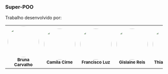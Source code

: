 ### Super-POO

Trabalho desenvolvido por:

<table>
  <tr>
    <td align="center"><img style="border-radius: 50%;" src="https://avatars.githubusercontent.com/u/107653834?v=4" width="100px;" alt=""/><br /><sub><b>Bruna Carvalho</b></sub></a><br /></a></td>
    <td align="center"><img style="border-radius: 50%;" src="https://avatars.githubusercontent.com/u/28824856?v=4" width="100px;" alt=""/><br /><sub><b>Camila Cirne</b></sub></a><br /></a></td>
    <td align="center"><img style="border-radius: 50%;" src="https://avatars.githubusercontent.com/u/39159963?v=4" width="100px;" alt=""/><br /><sub><b>Francisco Luz</b></sub></a><br /></a></td>
    <td align="center"><img style="border-radius: 50%;" src="https://avatars.githubusercontent.com/u/116602650?v=4" width="100px;" alt=""/><br /><sub><b>Gislaine Reis</b></sub></a><br /></a></td>
    <td align="center"><img style="border-radius: 50%;" src="https://avatars.githubusercontent.com/u/112591325?v=4" width="100px;" alt=""/><br /><sub><b>Thiago Araújo</b></sub></a><br /></a></td>
  </tr>
</table>   

